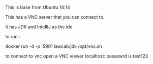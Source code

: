 This is base from Ubuntu 14:14

This has a VNC server that you can connect to.

It has JDK  and IntelliJ as the ide

to run :

docker run -d -p <port>:5901 lawcab/jdk /opt/vnc.sh

to connect to vnc open a VNC viewer localhost:<port>
passowrd is test123
